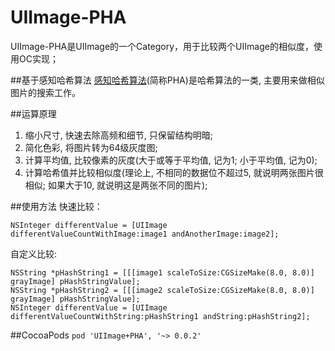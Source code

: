 # UIImage-PHA
UIImage-PHA是UIImage的一个Category，用于比较两个UIImage的相似度，使用OC实现；

##基于感知哈希算法
[感知哈希算法](http://baike.baidu.com/link?url=WZeSauV-SeUHmE1V7h62_JPWVT60ASC6JDarS9HUD211xH1ccihsBafsOmupyZ8zHmZ6U54m_QhmcrHPZA743a)(简称PHA)是哈希算法的一类, 主要用来做相似图片的搜索工作。

##运算原理
 1. 缩小尺寸, 快速去除高频和细节, 只保留结构明暗;
 2. 简化色彩, 将图片转为64级灰度图;
 3. 计算平均值, 比较像素的灰度(大于或等于平均值, 记为1; 小于平均值, 记为0);
 4. 计算哈希值并比较相似度(理论上, 不相同的数据位不超过5, 就说明两张图片很相似; 如果大于10, 就说明这是两张不同的图片);

##使用方法
快速比较：

``` Object-C
NSInteger differentValue = [UIImage differentValueCountWithImage:image1 andAnotherImage:image2];
```

自定义比较:

``` Object-C
NSString *pHashString1 = [[[image1 scaleToSize:CGSizeMake(8.0, 8.0)] grayImage] pHashStringValue];
NSString *pHashString2 = [[[image2 scaleToSize:CGSizeMake(8.0, 8.0)] grayImage] pHashStringValue];
NSInteger differentValue = [UIImage differentValueCountWithString:pHashString1 andString:pHashString2];
```

##CocoaPods
`pod 'UIImage+PHA', '~> 0.0.2'`